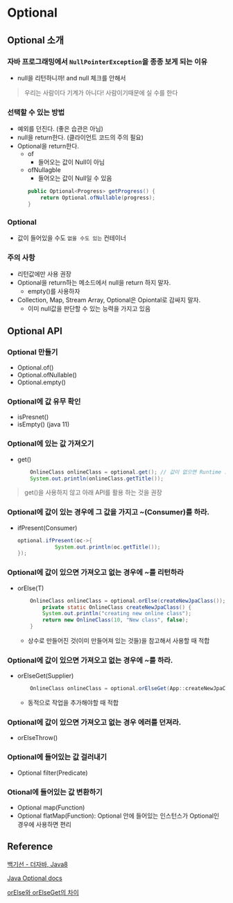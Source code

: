 # Optional
## Optional 소개

### 자바 프로그래밍에서 `NullPointerException`을 종종 보게 되는 이유
- null을 리턴하니까! and null 체크를 안해서
> 우리는 사람이다 기계가 아니다!
사람이기때문에 실 수를 한다

### 선택할 수 있는 방법
- 예외를 던진다. (좋은 습관은 아님)
- null을 return한다. (클라이언트 코드의 주의 필요)
- Optional을 return한다.
    - of
        - 들어오는 값이 Null이 아님
    - ofNullagble
        - 들어오는 값이 Null일 수 있음
        ```java
        public Optional<Progress> getProgress() {
            return Optional.ofNullable(progress);
        }
        ```

### Optional
- 값이 들어있을 수도 `없을 수도 있는` 컨테이너

### 주의 사항
- 리턴값에만 사용 권장
- Optional을 return하는 메소드에서 null을 return 하지 말자.
    - empty()를 사용하자
- Collection, Map, Stream Array, Optional은 Opiontal로 감싸지 말자.
    - 이미 null값을 판단할 수 있는 능력을 가지고 있음

## Optional API
### Optional 만들기
- Optional.of()
- Optional.ofNullable()
- Optional.empty()

### Optional에 값 유무 확인
- isPresnet()
- isEmpty() (java 11)

### Optional에 있는 값 가져오기
- get()
    ``` java
        OnlineClass onlineClass = optional.get(); // 값이 없으면 Runtime 오류 발생
        System.out.println(onlineClass.getTitle());
    ```

> get()을 사용하지 않고 아래 API를 활용 하는 것을 권장

### Optional에 값이 있는 경우에 그 값을 가지고 ~(Consumer)를 하라.
- ifPresent(Consumer)
    ```java
    optional.ifPresent(oc->{
                System.out.println(oc.getTitle());
    });
    ```

### Optional에 값이 있으면 가져오고 없는 경우에 ~를 리턴하라
- orElse(T)
    ```java
        OnlineClass onlineClass = optional.orElse(createNewJpaClass());
            private static OnlineClass createNewJpaClass() {
            System.out.println("creating new online class");
            return new OnlineClass(10, "New class", false);
        }
    ```
    - 상수로 만들어진 것(이미 만들어져 있는 것들)을 참고해서 사용할 때 적합

### Optional에 값이 있으면 가져오고 없는 경우에 ~를 하라.
- orElseGet(Supplier)
    ```java
        OnlineClass onlineClass = optional.orElseGet(App::createNewJpaClass);
    ```
    - 동적으로 작업을 추가해야할 때 적합

### Optional에 값이 있으면 가져오고 없는 경우 에러를 던져라.
- orElseThrow()

### Optional에 들어있는 값 걸러내기
- Optional filter(Predicate)

### Otional에 들어있는 값 변환하기
- Optional map(Function)
- Optional flatMap(Function): Optional 안에 들어있는 인스턴스가 Optional인 경우에 사용하면 편리

## Reference
[백기선 - 더자바, Java8](https://www.inflearn.com/course/the-java-java8)

[Java Optional docs](https://docs.oracle.com/javase/8/docs/api/java/util/Optional.html)

[orElse와 orElseGet의 차이](https://cfdf.tistory.com/34)
